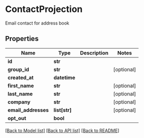 # ContactProjection

Email contact for address book
## Properties
Name | Type | Description | Notes
------------ | ------------- | ------------- | -------------
**id** | **str** |  | 
**group_id** | **str** |  | [optional] 
**created_at** | **datetime** |  | 
**first_name** | **str** |  | [optional] 
**last_name** | **str** |  | [optional] 
**company** | **str** |  | [optional] 
**email_addresses** | **list[str]** |  | [optional] 
**opt_out** | **bool** |  | 

[[Back to Model list]](../README#documentation-for-models) [[Back to API list]](../README#documentation-for-api-endpoints) [[Back to README]](../README)


